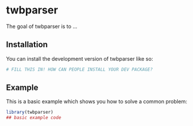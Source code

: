 
# twbparser

<!-- badges: start -->
<!-- badges: end -->

The goal of twbparser is to ...

## Installation

You can install the development version of twbparser like so:

``` r
# FILL THIS IN! HOW CAN PEOPLE INSTALL YOUR DEV PACKAGE?
```

## Example

This is a basic example which shows you how to solve a common problem:

``` r
library(twbparser)
## basic example code
```

